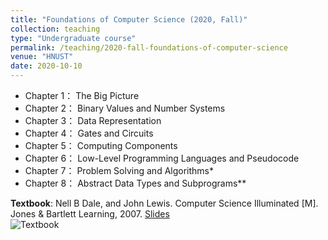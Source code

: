 ```yaml
---
title: "Foundations of Computer Science (2020, Fall)"
collection: teaching
type: "Undergraduate course"
permalink: /teaching/2020-fall-foundations-of-computer-science
venue: "HNUST"
date: 2020-10-10
---
```

* Chapter 1： The Big Picture
* Chapter 2： Binary Values and Number Systems
* Chapter 3： Data Representation
* Chapter 4： Gates and Circuits
* Chapter 5： Computing Components
* Chapter 6： Low-Level Programming Languages and Pseudocode
* Chapter 7： Problem Solving and Algorithms*
* Chapter 8： Abstract Data Types and Subprograms**

**Textbook**: Nell B Dale, and John Lewis. Computer Science Illuminated [M]. Jones & Bartlett Learning, 2007. [Slides](https://pan.baidu.com/s/1EuYInp-dXgzOPjtrVw7vpg)  
![Textbook](http://guoshengkang.github.io/files/foundations-of-computer-science-教材封面.jpg)